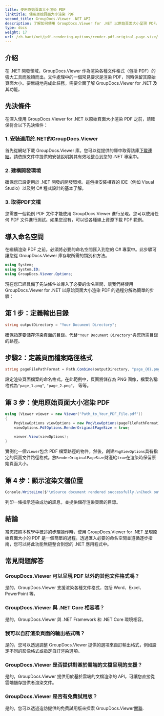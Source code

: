 ```yaml
---
title: 使用原始頁面大小渲染 PDF
linktitle: 使用原始頁面大小渲染 PDF
second_title: GroupDocs.Viewer .NET API
description: 了解如何使用 GroupDocs.Viewer for .NET 以原始頁面大小呈現 PDF。按照我們的逐步指南無縫整合此功能。
type: docs
weight: 17
url: /zh-hant/net/pdf-rendering-options/render-pdf-original-page-size/
---
```

## 介紹
在 .NET 開發領域，GroupDocs.Viewer 作為渲染各種文件格式（包括 PDF）的強大工具而脫穎而出。文件處理中的一個常見要求是渲染 PDF，同時保留其原始頁面大小。要無縫地完成此任務，需要全面了解 GroupDocs.Viewer for .NET 及其功能。
## 先決條件
在深入使用 GroupDocs.Viewer for .NET 以原始頁面大小渲染 PDF 之前，請確保符合以下先決條件：
### 1. 安裝適用於.NET的GroupDocs.Viewer
首先從網站下載 GroupDocs.Viewer 庫。您可以從提供的庫中取得該庫[下載連結](https://releases.groupdocs.com/viewer/net/)。請依照文件中提供的安裝說明將其有效地整合到您的 .NET 專案中。
### 2. 建構開發環境
確保您已設定用於 .NET 開發的開發環境。這包括安裝相容的 IDE（例如 Visual Studio）以及對 C# 程式設計的基本了解。
### 3. 取得PDF文檔
您需要一個範例 PDF 文件才能使用 GroupDocs.Viewer 進行呈現。您可以使用任何 PDF 文件進行測試。如果您沒有，可以從各種線上資源下載 PDF 範例。

## 導入命名空間
在繼續渲染 PDF 之前，必須將必要的命名空間匯入到您的 C# 專案中。此步驟可讓您從 GroupDocs.Viewer 庫存取所需的類別和方法。

```csharp
using System;
using System.IO;
using GroupDocs.Viewer.Options;
```

現在您已經具備了先決條件並導入了必要的命名空間，讓我們將使用 GroupDocs.Viewer for .NET 以原始頁面大小渲染 PDF 的過程分解為簡單的步驟：
## 第 1 步：定義輸出目錄
```csharp
string outputDirectory = "Your Document Directory";
```
確保指定要儲存渲染頁面的目錄。代替`"Your Document Directory"`與您所需目錄的路徑。
## 步驟2：定義頁面檔案路徑格式
```csharp
string pageFilePathFormat = Path.Combine(outputDirectory, "page_{0}.png");
```
設定渲染頁面檔案的命名格式。在此範例中，頁面將儲存為 PNG 圖像，檔案名稱格式為`"page_1.png"`, `"page_2.png"`， 等等。
## 第 3 步：使用原始頁面大小渲染 PDF
```csharp
using (Viewer viewer = new Viewer("Path_to_Your_PDF_File.pdf"))
{
    PngViewOptions viewOptions = new PngViewOptions(pageFilePathFormat);
    viewOptions.PdfOptions.RenderOriginalPageSize = true;
    
    viewer.View(viewOptions);
}
```
實例化一個`Viewer`包含 PDF 檔案路徑的物件。然後，創建`PngViewOptions`具有指定的頁面文件路徑格式。放`RenderOriginalPageSize`財產給`true`在渲染時保留原始頁面大小。
## 第 4 步：顯示渲染文檔位置
```csharp
Console.WriteLine($"\nSource document rendered successfully.\nCheck output in {outputDirectory}.");
```
列印一條指示渲染成功的訊息，並提供儲存渲染頁面的目錄。

## 結論
當您按照本教學中概述的步驟操作時，使用 GroupDocs.Viewer for .NET 呈現原始頁面大小的 PDF 是一個簡單的過程。透過匯入必要的命名空間並遵循逐步指南，您可以將此功能無縫整合到您的 .NET 應用程式中。
## 常見問題解答
### GroupDocs.Viewer 可以呈現 PDF 以外的其他文件格式嗎？
是的，GroupDocs.Viewer 支援渲染各種文件格式，包括 Word、Excel、PowerPoint 等。
### GroupDocs.Viewer 與 .NET Core 相容嗎？
是的，GroupDocs.Viewer 與 .NET Framework 和 .NET Core 環境相容。
### 我可以自訂渲染頁面的輸出格式嗎？
是的，您可以透過調整 GroupDocs.Viewer 提供的選項來自訂輸出格式，例如設定不同的影像格式或指定自訂渲染選項。
### GroupDocs.Viewer 是否提供對基於雲端的文檔呈現的支援？
是的，GroupDocs.Viewer 提供用於基於雲端的文檔渲染的 API，可讓您直接從雲端儲存提供者渲染文件。
### GroupDocs.Viewer 是否有免費試用版？
是的，您可以透過造訪提供的免費試用版來探索 GroupDocs.Viewer[關聯](https://releases.groupdocs.com/).